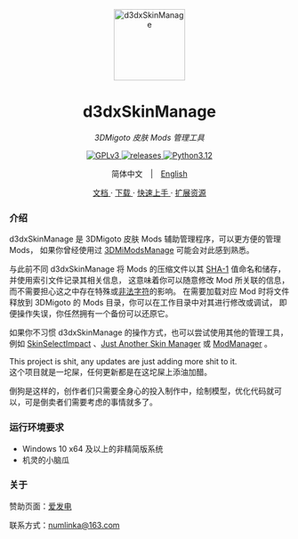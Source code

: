 <div align="center"><div style="max-width: 1000px;">

<div align="center">

<a href="https://d3dxskinmanage.numlinka.com">
  <img width="128px" src="favicon.ico" alt="d3dxSkinManage">
</a>

# d3dxSkinManage

_3DMigoto 皮肤 Mods 管理工具_

<div>
<a href="https://www.gnu.org/licenses/gpl-3.0.zh-cn.html", target="_blank">
  <img src="https://img.shields.io/badge/License-GPLv3-lightblue" alt="GPLv3"/>
</a>
<a href="https://github.com/numlinka/d3dxSkinManage/releases", target="_blank">
  <img src="https://img.shields.io/badge/releases-1.6.0-lightblue" alt="releases"/>
</a>
<a href="https://www.python.org/downloads/release/python-3120/", target="_blank">
  <img src="https://img.shields.io/badge/Python-3.12-lightblue" alt="Python3.12"/>
</a>
</div>

<p></p>

简体中文　|　[English](https://translate.google.com/?sl=en&text=Nothing)

<p></p>

<a href="https://d3dxskinmanage.numlinka.com/#/">
  文档
</a>
·
<a href="https://d3dxskinmanage.numlinka.com/#/downloads/d3dx-skin-manage">
  下载
</a>
·
<a href="https://d3dxskinmanage.numlinka.com/#/help/tutorial">
  快速上手
</a>
·
<a href="https://d3dxskinmanage.numlinka.com/#/downloads/resources">
  扩展资源
</a>

</div>

<p></p>

<div align="left">

### 介绍

d3dxSkinManage 是 3DMigoto 皮肤 Mods 辅助管理程序，可以更方便的管理 Mods，
如果你曾经使用过 [3DMiModsManage](https://d3dxskinmanage.numlinka.com/#/downloads/3dmi-mods-manage) 可能会对此感到熟悉。

与此前不同 d3dxSkinManage 将 Mods 的压缩文件以其 [SHA-1](https://baike.baidu.com/item/SHA-1) 值命名和储存，并使用索引文件记录其相关信息，
这意味着你可以随意修改 Mod 所关联的信息，而不需要担心这之中存在特殊或[非法字符](https://baike.baidu.com/item/%E9%9D%9E%E6%B3%95%E5%AD%97%E7%AC%A6)的影响。
在需要加载对应 Mod 时将文件释放到 3DMigoto 的 Mods 目录，你可以在工作目录中对其进行修改或调试，
即便操作失误，你任然拥有一个备份可以还原它。

如果你不习惯 d3dxSkinManage 的操作方式，也可以尝试使用其他的管理工具，
例如 [SkinSelectImpact](https://gamebanana.com/tools/12839) 、[Just Another Skin Manager](https://gamebanana.com/tools/14574) 或 [ModManager](others/modmanager.md) 。

This project is shit, any updates are just adding more shit to it.<br/>
这个项目就是一坨屎，任何更新都是在这坨屎上添油加醋。

倒狗是这样的，创作者们只需要全身心的投入制作中，绘制模型，优化代码就可以，可是倒卖者们需要考虑的事情就多了。

### 运行环境要求

- Windows 10 x64 及以上的非精简版系统
- 机灵的小脑瓜


### 关于

赞助页面：[爱发电](https://afdian.net/a/numlinka)

联系方式：numlinka@163.com

</div>
</div></div>
